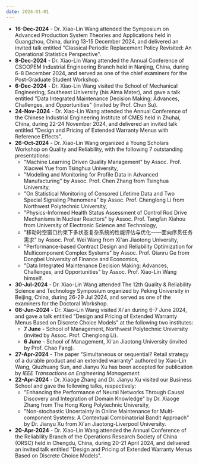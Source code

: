 ```yaml
---
date: 2024-01-01
---
```

<ul>
  <li><b>16-Dec-2024</b> - Dr. Xiao-Lin Wang attended the Symposium on Advanced Production System Theories and Applications held in Guangzhou, China, during 13-15 December 2024, and delivered an invited talk entitled "Classical Periodic Replacement Policy Revisited: An Operational Statistics Perspective".
  <li><b>8-Dec-2024</b> - Dr. Xiao-Lin Wang attended the Annual Conference of CSOOPEM Industrial Engineering Branch held in Nanjing, China, during 6-8 December 2024, and served as one of the chief examiners for the Post-Graduate Student Workshop.</li>
  <li><b>6-Dec-2024</b> - Dr. Xiao-Lin Wang visited the School of Mechanical Engineering, Southeast University (his Alma Mater), and gave a talk entitled "Data Integrated Maintenance Decision Making: Advances, Challenges, and Opportunities" (invited by Prof. Chun Su).</li>
  <li><b>24-Nov-2024</b> - Dr. Xiao-Lin Wang attended the Annual Conference of the Chinese Industrial Engineering Institute of CMES held in Zhuhai, China, during 22-24 November 2024, and delivered an invited talk entitled "Design and Pricing of Extended Warranty Menus with Reference Effects".</li>
  <li><b>26-Oct-2024</b> - Dr. Xiao-Lin Wang organized a Young Scholars Workshop on Quality and Reliability, with the following 7 outstanding presentations:
  <ul>
    <li>"Machine Learning Driven Quality Management" by Assoc. Prof. Xiaowei Yue from Tsinghua University,</li>
    <li>"Modeling and Monitoring for Profile Data in Advanced Manufacturing" by Assoc. Prof. Chen Zhang from Tsinghua University,</li>
    <li>"On Statistical Monitoring of Censored Lifetime Data and Two Special Signaling Phenomena" by Assoc. Prof. Chenglong Li from Northwest Polytechnic University,</li>
    <li>"Physics-Informed Health Status Assessment of Control Rod Drive Mechanisms in Nuclear Reactors" by Assoc. Prof. Tangfan Xiahou from University of Electronic Science and Technology,</li>
    <li>"移动时空窗口约束下多状态复杂系统的性能评估与优化——面向序贯任务需求" by Assoc. Prof. Wei Wang from Xi'an Jiaotong University,</li>
    <li>"Performance-based Contract Design and Reliability Optimization for Multicomponent Complex Systems" by Assoc. Prof. Qianru Ge from Dongbei University of Finance and Economics,</li>
    <li>"Data Integrated Maintenance Decision Making: Advances, Challenges, and Opportunities" by Assoc. Prof. Xiao-Lin Wang himself.</li>
  </ul></li>
  <li><b>30-Jul-2024</b> - Dr. Xiao-Lin Wang attended The 12th Quality & Reliability Science and Technology Symposium organized by Peking University in Beijing, China, during 26-29 Jul 2024, and served as one of the examiners for the Doctoral Workshop.</li>
  <li><b>08-Jun-2024</b> - Dr. Xiao-Lin Wang visited Xi'an during 6-7 June 2024, and gave a talk entitled "Design and Pricing of Extended Warranty Menus Based on Discrete Choice Models" at the following two institutes:
  <ul>
    <li><b>7 June</b> - School of Management, Northwest Polytechnic University (invited by Assoc. Prof. Chenglong Li).</li>
    <li><b>6 June</b> - School of Management, Xi'an Jiaotong University (invited by Prof. Chao Fang).</li>
  </ul></li>
  <li><b>27-Apr-2024</b> - The paper "Simultaneous or sequential? Retail strategy of a durable product and an extended warranty" authored by Xiao-Lin Wang, Qiuzhuang Sun, and Jianyu Xu has been accepted for publication by <i>IEEE Transactions on Engineering Management</i>.</li>
  <li><b>22-Apr-2024</b> - Dr. Xiaoge Zhang and Dr. Jianyu Xu visited our Business School and gave the following talks, respectively:
  <ul>
    <li>"Enhancing the Performance of Neural Networks Through Causal Discovery and Integration of Domain Knowledge" by Dr. Xiaoge Zhang from The Hong Kong Polytechnic University,</li>
    <li>"Non-stochastic Uncertainty in Online Maintenance for Multi-component Systems: A Contextual Combinatorial Bandit Approach" by Dr. Jianyu Xu from Xi'an Jiaotong-Liverpool University.</li>
  </ul></li>
  <li><b>20-Apr-2024</b> - Dr. Xiao-Lin Wang attended the Annual Conference of the Reliability Branch of the Operations Research Society of China (ORSC) held in Chengdu, China, during 20-21 April 2024, and delivered an invited talk entitled "Design and Pricing of Extended Warranty Menus Based on Discrete Choice Models".</li>
<ul>
